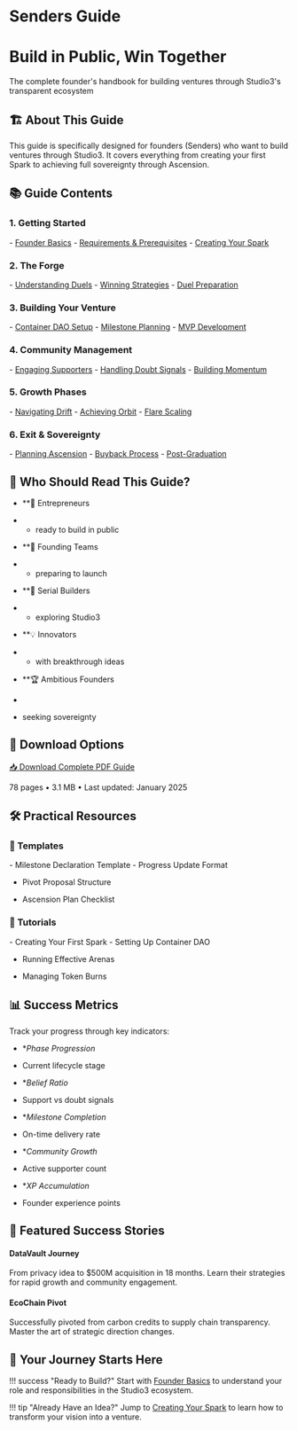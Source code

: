 # Senders Guide

<div class="hero-section">
<h1>Build in Public, Win Together</h1>
<p class="hero-subtitle">The complete founder's handbook for building ventures through Studio3's transparent ecosystem</p>
</div>

## 🏗️ About This Guide

This guide is specifically designed for founders (Senders) who want to build ventures through Studio3. It covers everything from creating your first Spark to achieving full sovereignty through Ascension.

## 📚 Guide Contents

<div class="grid">
<div class="arena-card" markdown="1">

<h3>1. Getting Started</h3>
- <a href="founder-basics.md">Founder Basics</a>
- <a href="requirements.md">Requirements & Prerequisites</a>
- <a href="creating-spark.md">Creating Your Spark</a>

</div>

<div class="arena-card" markdown="1">

<h3>2. The Forge</h3>
- <a href="forge-duels.md">Understanding Duels</a>
- <a href="winning-strategies.md">Winning Strategies</a>
- <a href="duel-preparation.md">Duel Preparation</a>

</div>

<div class="arena-card" markdown="1">

<h3>3. Building Your Venture</h3>
- <a href="container-dao.md">Container DAO Setup</a>
- <a href="milestone-planning.md">Milestone Planning</a>
- <a href="mvp-development.md">MVP Development</a>

</div>

<div class="arena-card" markdown="1">

<h3>4. Community Management</h3>
- <a href="engaging-echoes.md">Engaging Supporters</a>
- <a href="handling-doubt.md">Handling Doubt Signals</a>
- <a href="building-momentum.md">Building Momentum</a>

</div>

<div class="arena-card" markdown="1">

<h3>5. Growth Phases</h3>
- <a href="drift-navigation/">Navigating Drift</a>
- <a href="achieving-orbit/">Achieving Orbit</a>
- <a href="flare-scaling/">Flare Scaling</a>

</div>

<div class="arena-card" markdown="1">

<h3>6. Exit & Sovereignty</h3>
- <a href="ascension-planning/">Planning Ascension</a>
- <a href="buyback-process/">Buyback Process</a>
- <a href="post-graduation/">Post-Graduation</a>

</div>
</div>

## 🎯 Who Should Read This Guide?

- **🚀 Entrepreneurs

- * ready to build in public
* **👥 Founding Teams

* * preparing to launch

* **🔄 Serial Builders

* * exploring Studio3

* **💡 Innovators

* * with breakthrough ideas

* **🏆 Ambitious Founders

*

* seeking sovereignty

## 📄 Download Options

<div class="download-section">
<a href="../pdf/studio3-senders-guide.pdf" class="md-button md-button--primary">
📥 Download Complete PDF Guide
</a>
<p>78 pages • 3.1 MB • Last updated: January 2025</p>
</div>

## 🛠️ Practical Resources

<div class="grid">
<div class="arena-card" markdown="1">

<h3>📝 Templates</h3>
- Milestone Declaration Template
- Progress Update Format

- Pivot Proposal Structure

- Ascension Plan Checklist

</div>

<div class="arena-card" markdown="1">

<h3>🎥 Tutorials</h3>
- Creating Your First Spark
- Setting Up Container DAO

- Running Effective Arenas

- Managing Token Burns

</div>
</div>

## 📊 Success Metrics

Track your progress through key indicators:

- **Phase Progression* 

- Current lifecycle stage
- **Belief Ratio* 
- Support vs doubt signals
- **Milestone Completion* 
- On-time delivery rate
- **Community Growth* 
- Active supporter count
- **XP Accumulation* 
- Founder experience points

## 🌟 Featured Success Stories

<div class="grid">
<div class="arena-card" markdown="1">

<h4>DataVault Journey</h4>
From privacy idea to $500M acquisition in 18 months. Learn their strategies for rapid growth and community engagement.


</div>

<div class="arena-card" markdown="1">

<h4>EcoChain Pivot</h4>
Successfully pivoted from carbon credits to supply chain transparency. Master the art of strategic direction changes.


</div>
</div>

## 🚀 Your Journey Starts Here

!!! success "Ready to Build?"
    Start with [Founder Basics](founder-basics.md) to understand your role and responsibilities in the Studio3 ecosystem.

!!! tip "Already Have an Idea?"
    Jump to [Creating Your Spark](creating-spark.md) to learn how to transform your vision into a venture.